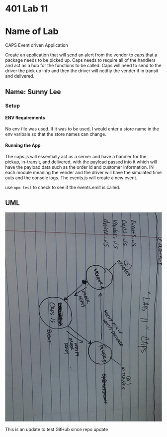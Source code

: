 # 401 Lab 11
# Name of Lab
CAPS Event driven Application 

Create an application that will send an alert from the vendor to caps that a package needs to be picked up. Caps needs to require all of the handlers and act as a hub for the functions to be called. Caps will need to send to the driver the pick up info and then the driver will notifiy the vender if in transit and delivered. 
## Name: Sunny Lee 
### Setup
#### ENV Requirements
No env file was used. If it was to be used, I would enter a store name in the env varibale so that the store names can change. 
#### Running the App
The caps.js will essentially act as a server and have a handler for the pickup, in-transit, and delivered, with the payload passed into it which will have the payload data such as the order id and customer information. IN each module meaning the vender and the driver will have the simulated time outs and the console logs. The events.js will create a new event. 

use `npm test` to check to see if the events.emit is called. 
## UML
![UML](./UML_LAB11.jpg)

This is an update to test GitHub since repo update